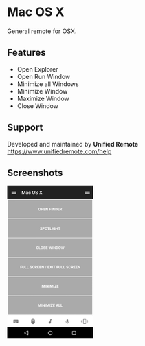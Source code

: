 # Mac OS X
General remote for OSX.

## Features
*  Open Explorer
*  Open Run Window
*  Minimize all Windows
*  Minimize Window
*  Maximize Window
*  Close Window

## Support
Developed and maintained by **Unified Remote**  
https://www.unifiedremote.com/help

## Screenshots
<img src="screen.png" width="200" />